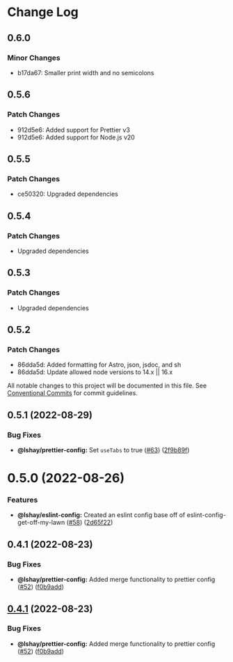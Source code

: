 # Change Log

## 0.6.0

### Minor Changes

- b17da67: Smaller print width and no semicolons

## 0.5.6

### Patch Changes

- 912d5e6: Added support for Prettier v3
- 912d5e6: Added support for Node.js v20

## 0.5.5

### Patch Changes

- ce50320: Upgraded dependencies

## 0.5.4

### Patch Changes

- Upgraded dependencies

## 0.5.3

### Patch Changes

- Upgraded dependencies

## 0.5.2

### Patch Changes

- 86dda5d: Added formatting for Astro, json, jsdoc, and sh
- 86dda5d: Update allowed node versions to 14.x || 16.x

All notable changes to this project will be documented in this file.
See [Conventional Commits](https://conventionalcommits.org) for commit guidelines.

## 0.5.1 (2022-08-29)

### Bug Fixes

- **@lshay/prettier-config:** Set `useTabs` to true ([#63](https://github.com/LukeShay/npm/issues/63)) ([2f9b89f](https://github.com/LukeShay/npm/commit/2f9b89fbff8c5b535d77358744843b804fd938eb))

# 0.5.0 (2022-08-26)

### Features

- **@lshay/eslint-config:** Created an eslint config base off of eslint-config-get-off-my-lawn ([#58](https://github.com/LukeShay/npm/issues/58)) ([2d65f22](https://github.com/LukeShay/npm/commit/2d65f22066a7a3bed2cef463a956de5e840e0273))

## 0.4.1 (2022-08-23)

### Bug Fixes

- **@lshay/prettier-config:** Added merge functionality to prettier config ([#52](https://github.com/LukeShay/npm/issues/52)) ([f0b9add](https://github.com/LukeShay/npm/commit/f0b9add6e3a5f5e294994012b986eaa6fff2c586))

## [0.4.1](https://github.com/LukeShay/npm/compare/v0.4.0...v0.4.1) (2022-08-23)

### Bug Fixes

- **@lshay/prettier-config:** Added merge functionality to prettier config ([#52](https://github.com/LukeShay/npm/issues/52)) ([f0b9add](https://github.com/LukeShay/npm/commit/f0b9add6e3a5f5e294994012b986eaa6fff2c586))
